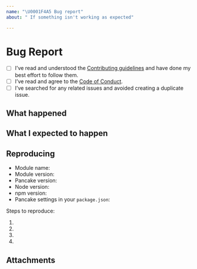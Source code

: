 ```yaml
---
name: "\U0001F4A5 Bug report"
about: " If something isn't working as expected"

---
```


# Bug Report

- [ ] I’ve read and understood the [Contributing guidelines](https://github.com/truecms/design-system-components/blob/master/CONTRIBUTING.md) and have done my best effort to follow them.
- [ ] I’ve read and agree to the [Code of Conduct](https://github.com/truecms/design-system-components/blob/master/CODE_OF_CONDUCT.md).
- [ ] I’ve searched for any related issues and avoided creating a duplicate issue.

## What happened

<!--
	What happened that makes you think this is a bug or missing feature?
-->

## What I expected to happen

<!--
	What did you expect to happen. You can skip this section if this is a feature request.
-->


## Reproducing

- Module name:
- Module version:
- Pancake version:
- Node version:
- npm version:
- Pancake settings in your `package.json`:

Steps to reproduce:

1.
2.
3.
4.


## Attachments

<!--
	Screenshots, logs, repo link, CodePen etc
-->
